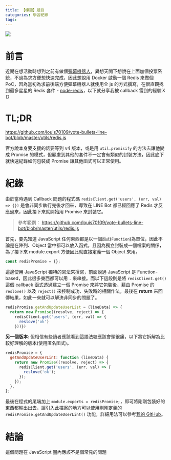 ```yaml
---
title: 【標題】題目
categories: 學習紀錄
tags:
---
```


<style>
  section.compact {
    font-size: 150%  
  }
  img[alt~="center"] {
    display: block;
    margin: 0 auto;
  }
</style>

![](https://nijialin.com/images/2021/)

# 前言

近期在想活動時想到之前有做個[彈幕機器人](https://github.com/louis70109/Screen-LINE-Bullets)，異想天開下想說在上面加個投票系統，不過為求方便想快速完成，因此想說用 Docker 啟動一個 Redis 來做個 PoC，因為當初為求前後端方便彈幕機器人就使用全 js 的方式撰寫，在很直觀找到最多星星的 Redis 套件 - [node-redis](https://github.com/NodeRedis/node-redis)，以下就分享我被 callback 雷到的經驗ＸＤ

<!-- more -->

# TL;DR

https://github.com/louis70109/vote-bullets-line-bot/blob/master/utils/redis.js

官方說本身要支援的話要等到 v4 版本，或是用 `util.promisify` 的方法去讓他變成 Promise 的模式，但顧慮到其他的套件不一定會有類似的封裝方法，因此底下就快速紀錄如何包裝成 Promise 讓其他函式可以正常使用。

# 紀錄

由於當時遇到 Callback 問題的程式碼 `redisClient.get('users', (err, val) => {})` 是會非同步執行完後才回來，導致在 LINE Bot 都已經回應了 Redis 才反應過來，因此接下來就開始用 Promise 來封裝它。

> 參考範例： https://github.com/louis70109/vote-bullets-line-bot/blob/master/utils/redis.js

首先，要先知道 JavaScript 任何東西都是以一個`函式`(`Function`)為單位，因此不論是在陣列、Object 當中都可以放入函式，且因為獨立封裝成一個檔案的關係，為了接下來 module.export 方便因此就直接定義一個 Object 來用。

```javascript
const redisPromise = {};
```

這邊使用 JavaScript 獨特的寫法來撰寫，前面說過 JavaScript 是 Function-based，因此很多東西都可以用 `.` 來串接。而以下這段則是將 `redisClient.get()` 這個 callback 函式透過建立一個 Promise 來將它包裝後，藉由 Promise 的 `reslove()` 以及 `reject()` 來控制成功、失敗時的相關作法，最後在 **return** 來回傳結果，如此一來就可以解決非同步的問題了。

```javascript
redisPromise.getAndUpdateUserList = (lineData) => {
  return new Promise((resolve, reject) => {
    redisClient.get('users', (err, val) => {
      reslove('ok')
    }))})
```

**另一個版本**: 但相信有些讀者應該看到這語法糖應該會頭很痛，以下將它拆解為比較好理解的版本(使用匿名函式)。

```javascript
redisPromise = {
  getAndUpdateUserLint: function (lineData) {
    return new Promise((resolve, reject) => {
      redisClient.get('users', (err, val) => {
        reslove('ok');
      });
    });
  },
};
```

最後在程式的尾端加上 `module.exports = redisPromise;`，即可將剛剛包裝好的東西都輸出出去，讓引入此檔案的地方可以使用剛剛定義的 `redisPromise.getAndUpdateUserLint()` 功能，詳細用法可以參考[我的 GitHub](https://github.com/louis70109/vote-bullets-line-bot/blob/master/index.js#L41)。
# 結論

這個問題在 JavaScript 圈內應該不是個常見的問題